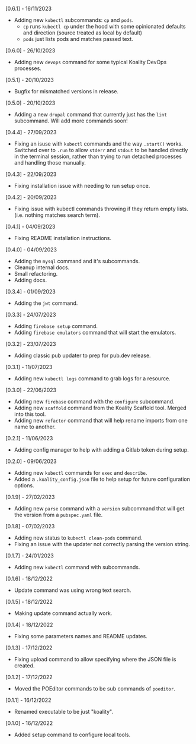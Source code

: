 [0.6.1] - 16/11/2023
* Adding new `kubectl` subcommands: `cp` and `pods`.
  - `cp` runs `kubectl cp` under the hood with some opinionated defaults and direction (source treated as local by default)
  - `pods` just lists pods and matches passed text.

[0.6.0] - 26/10/2023
* Adding new `devops` command for some typical Koality DevOps processes.

[0.5.1] - 20/10/2023
* Bugfix for mismatched versions in release.

[0.5.0] - 20/10/2023
* Adding a new `drupal` command that currently just has the `lint` subcommand. Will add more commands soon!

[0.4.4] - 27/09/2023
* Fixing an isuse with `kubectl` commands and the way `.start()` works. Switched over to `.run` to allow `stderr` and `stdout` to be handled directly in the terminal session, rather than trying to run detached processes and handling those manually.

[0.4.3] - 22/09/2023
* Fixing installation issue with needing to run setup once.

[0.4.2] - 20/09/2023
* Fixing issue with kubectl commands throwing if they return empty lists. (i.e. nothing matches search term).

[0.4.1] - 04/09/2023
* Fixing README installation instructions.

[0.4.0] - 04/09/2023
* Adding the `mysql` command and it's subcommands.
* Cleanup internal docs.
* Small refactoring.
* Adding docs.

[0.3.4] - 01/09/2023
* Adding the `jwt` command.

[0.3.3] - 24/07/2023
* Adding `firebase setup` command.
* Adding `firebase emulators` command that will start the emulators.

[0.3.2] - 23/07/2023
* Adding classic pub updater to prep for pub.dev release.

[0.3.1] - 11/07/2023
* Adding new `kubectl logs` command to grab logs for a resource.

[0.3.0] - 22/06/2023
* Adding new `firebase` command with the `configure` subcommand.
* Adding new `scaffold` command from the Koality Scaffold tool. Merged into this tool.
* Adding new `refactor` command that will help rename imports from one name to another.

[0.2.1] - 11/06/2023
* Adding config manager to help with adding a Gitlab token during setup.

[0.2.0] - 09/06/2023
* Adding new `kubectl` commands for `exec` and `describe`.
* Added a `.koality_config.json` file to help setup for future configuration options.

[0.1.9] - 27/02/2023

* Adding new `parse` command with a `version` subcommand that will get the version
from a `pubspec.yaml` file.

[0.1.8] - 07/02/2023

* Adding new status to `kubectl clean-pods` command.
* Fixing an issue with the updater not correctly parsing the version string.

[0.1.7] - 24/01/2023

* Adding new `kubectl` command with subcommands.

[0.1.6] - 18/12/2022

* Update command was using wrong text search.

[0.1.5] - 18/12/2022

* Making update command actually work.

[0.1.4] - 18/12/2022

* Fixing some parameters names and README updates.

[0.1.3] - 17/12/2022

* Fixing upload command to allow specifying where the JSON file is created.

[0.1.2] - 17/12/2022

* Moved the POEditor commands to be sub commands of `poeditor`.

[0.1.1] - 16/12/2022

* Renamed executable to be just "koality".

[0.1.0] - 16/12/2022

* Added setup command to configure local tools.
